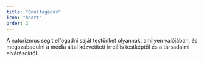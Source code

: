 ```yaml
---
title: "Önelfogadás"
icon: "heart"
order: 2
---
```

A naturizmus segít elfogadni saját testünket olyannak, amilyen valójában, és megszabadulni a média által közvetített irreális testképtől és a társadalmi elvárásoktól.